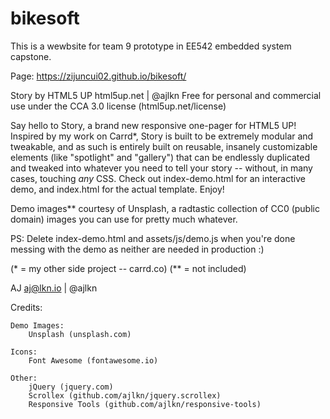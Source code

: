 # bikesoft

This is a wewbsite for team 9 prototype in EE542 embedded system capstone.

Page: https://zijuncui02.github.io/bikesoft/


 Story by HTML5 UP
html5up.net | @ajlkn
Free for personal and commercial use under the CCA 3.0 license (html5up.net/license)


Say hello to Story, a brand new responsive one-pager for HTML5 UP! Inspired by my work
on Carrd*, Story is built to be extremely modular and tweakable, and as such is entirely
built on reusable, insanely customizable elements (like "spotlight" and "gallery") that
can be endlessly duplicated and tweaked into whatever you need to tell your story --
without, in many cases, touching *any* CSS. Check out index-demo.html for an interactive
demo, and index.html for the actual template. Enjoy!

Demo images** courtesy of Unsplash, a radtastic collection of CC0 (public domain) images
you can use for pretty much whatever.

PS: Delete index-demo.html and assets/js/demo.js when you're done messing with the demo
as neither are needed in production :)

(* = my other side project -- carrd.co)
(** = not included)

AJ
aj@lkn.io | @ajlkn


Credits:

	Demo Images:
		Unsplash (unsplash.com)

	Icons:
		Font Awesome (fontawesome.io)

	Other:
		jQuery (jquery.com)
		Scrollex (github.com/ajlkn/jquery.scrollex)
		Responsive Tools (github.com/ajlkn/responsive-tools)
